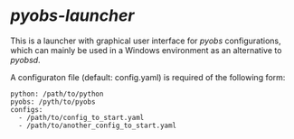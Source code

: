 *pyobs-launcher*
================

This is a launcher with graphical user interface for *pyobs* configurations, which
can mainly be used in a Windows environment as an alternative to *pyobsd*.

A configuraton file (default: config.yaml) is required of the following form:

    python: /path/to/python
    pyobs: /pyth/to/pyobs
    configs:
      - /path/to/config_to_start.yaml
      - /path/to/another_config_to_start.yaml
